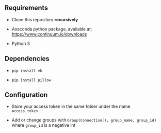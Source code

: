 ## Requirements

+ Clone this repository **recursively**

+ Anaconda python package, available at: https://www.continuum.io/downloads

+ Python 3

## Dependencies

+ `pip install vk`

+ `pip install pillow`

## Configuration

+ Store your access token in the same folder under the name `access_token`

+ Add or change groups with `Group(Connection(), group_name, group_id)` where `group_id` is a negative int